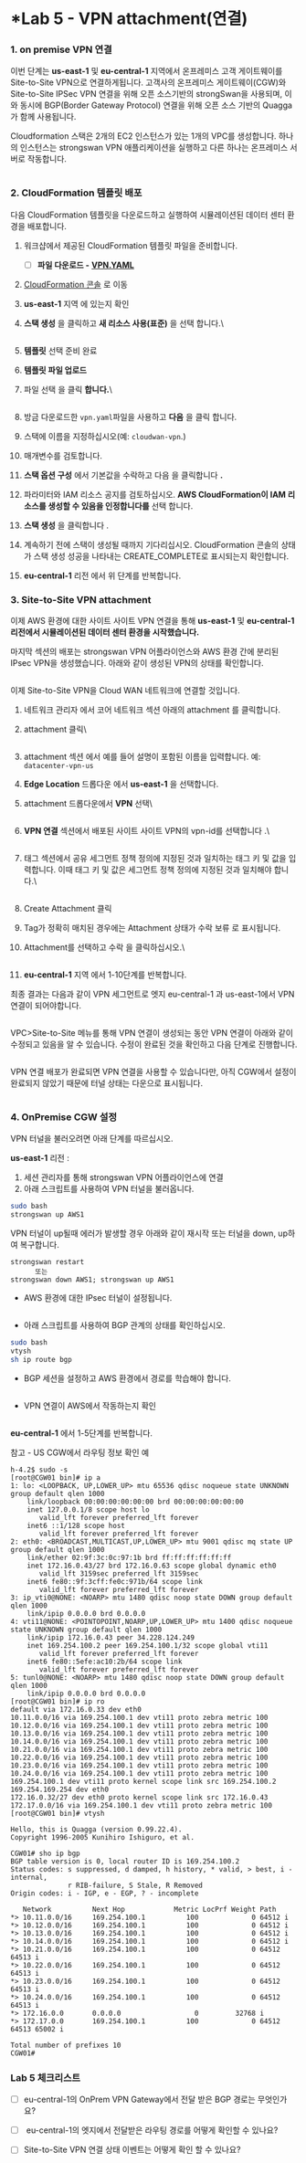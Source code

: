 # \*Lab 5 - VPN attachment(연결)

### 1. on premise VPN 연결&#x20;

이번 단계는 **us-east-1** 및 **eu-central-1** 지역에서 온프레미스 고객 게이트웨이를 Site-to-Site VPN으로 연결하게됩니다. 고객사의 온프레미스 게이트웨이(CGW)와 Site-to-Site IPSec VPN 연결을 위해 오픈 소스기반의 strongSwan을 사용되며, 이와 동시에 BGP(Border Gateway Protocol) 연결을 위해 오픈 소스 기반의 Quagga가 함께 사용됩니다.

Cloudformation 스택은 2개의 EC2 인스턴스가 있는 1개의 VPC를 생성합니다. 하나의 인스턴스는 strongswan VPN 애플리케이션을 실행하고 다른 하나는 온프레미스 서버로 작동합니다.&#x20;

<figure><img src="https://static.us-east-1.prod.workshops.aws/public/bbadbd28-7122-44c1-b93d-2e5167ff0867/static/27.png" alt=""><figcaption></figcaption></figure>

### 2. CloudFormation 템플릿 배포&#x20;

다음 CloudFormation 템플릿을 다운로드하고 실행하여 시뮬레이션된 데이터 센터 환경을 배포합니다.

1. 워크샵에서 제공된 CloudFormation 템플릿 파일을 준비합니다.&#x20;
   * [ ] **파일 다운로드 -** [**VPN.YAML**](https://www.dropbox.com/scl/fi/2bs5g4jgqrqpv6lsv7jme/vpn.yaml?rlkey=uifk26chdw6xz6wr8dcpwc55w\&st=sozmuhpm\&dl=0)
2. [CloudFormation 콘솔](https://console.aws.amazon.com/cloudformation/home?#/stacks) 로 이동[ ](https://console.aws.amazon.com/cloudformation/home?#/stacks)
3. **us-east-1** 지역 에 있는지 확인
4.  **스택 생성** 을 클릭하고 **새 리소스 사용(표준)** 을 선택 합니다.\


    <figure><img src="https://static.us-east-1.prod.workshops.aws/public/bbadbd28-7122-44c1-b93d-2e5167ff0867/static/cft1.png" alt=""><figcaption></figcaption></figure>
5. **템플릿** 선택 준비 완료
6. **템플릿 파일 업로드**
7.  파일 선택 을 클릭 **합니다.**\


    <figure><img src="https://static.us-east-1.prod.workshops.aws/public/bbadbd28-7122-44c1-b93d-2e5167ff0867/static/cft2.png" alt=""><figcaption></figcaption></figure>
8. 방금 다운로드한 `vpn.yaml`파일을 사용하고 **다음** 을 클릭 합니다.
9. 스택에 이름을 지정하십시오(예: `cloudwan-vpn`.)
10. 매개변수를 검토합니다.
11. **스택 옵션 구성** 에서 기본값을 수락하고 다음 을 클릭합니다 **.**
12. 파라미터와 IAM 리소스 공지를 검토하십시오. **AWS CloudFormation이 IAM 리소스를 생성할 수 있음을 인정합니다를** 선택 합니다.
13. **스택 생성** 을 클릭합니다 .
14. 계속하기 전에 스택이 생성될 때까지 기다리십시오. CloudFormation 콘솔의 상태가 스택 생성 성공을 나타내는 CREATE\_COMPLETE로 표시되는지 확인합니다.
15. **eu-central-1** 리전 에서 위 단계를 반복합니다.



### 3. Site-to-Site VPN attachment&#x20;

이제 AWS 환경에 대한 사이트 사이트 VPN 연결을 통해 **us-east-1** 및 **eu-central-1 리전에서 시뮬레이션된 데이터 센터 환경을 시작했습니다.**

마지막 섹션의 배포는 strongswan VPN 어플라이언스와 AWS 환경 간에 분리된 IPsec VPN을 생성했습니다. 아래와 같이 생성된 VPN의 상태를 확인합니다.

<figure><img src="https://static.us-east-1.prod.workshops.aws/public/bbadbd28-7122-44c1-b93d-2e5167ff0867/static/28.png" alt=""><figcaption></figcaption></figure>

이제 Site-to-Site VPN을 Cloud WAN 네트워크에 연결할 것입니다.

1. 네트워크 관리자 에서 코어 네트워크 섹션 아래의 attachment 를  클릭합니다.
2.  attachment 클릭\


    <figure><img src="https://static.us-east-1.prod.workshops.aws/public/bbadbd28-7122-44c1-b93d-2e5167ff0867/static/19.png" alt=""><figcaption></figcaption></figure>
3. attachment  섹션 에서 예를 들어 설명이 포함된 이름을 입력합니다. 예: `datacenter-vpn-us`
4. **Edge Location** 드롭다운 에서 **us-east-1** 을 선택합니다.
5.  attachment 드롭다운에서 **VPN** 선택\


    <figure><img src="https://static.us-east-1.prod.workshops.aws/public/bbadbd28-7122-44c1-b93d-2e5167ff0867/static/29.png" alt=""><figcaption></figcaption></figure>
6.  **VPN 연결** 섹션에서 배포된 사이트 사이트 VPN의 vpn-id를 선택합니다 .\


    <figure><img src="https://static.us-east-1.prod.workshops.aws/public/bbadbd28-7122-44c1-b93d-2e5167ff0867/static/30.png" alt=""><figcaption></figcaption></figure>
7.  태그 섹션에서 공유 세그먼트 정책 정의에 지정된 것과 일치하는 태그 키 및 값을 입력합니다. 이때 태그 키 및 값은 세그먼트 정책 정의에 지정된 것과 일치해야 합니다.\


    <figure><img src="https://static.us-east-1.prod.workshops.aws/public/bbadbd28-7122-44c1-b93d-2e5167ff0867/static/31.png" alt=""><figcaption></figcaption></figure>


8. Create Attachment 클릭
9. Tag가 정확히 매치된 경우에는 Attachment 상태가  수락 보류 로 표시됩니다.
10. Attachment를 선택하고 수락 을 클릭하십시오.\


    <figure><img src="https://static.us-east-1.prod.workshops.aws/public/bbadbd28-7122-44c1-b93d-2e5167ff0867/static/32.png" alt=""><figcaption></figcaption></figure>
11. **eu-central-1** 지역 에서 1-10단계를 반복합니다.

최종 결과는 다음과 같이 VPN 세그먼트로 엣지 eu-central-1 과 us-east-1에서 VPN 연결이 되어야합니다.

<figure><img src="../.gitbook/assets/image (31).png" alt=""><figcaption></figcaption></figure>

VPC>Site-to-Site 메뉴를 통해 VPN 연결이 생성되는 동안 VPN 연결이 아래와 같이 수정되고 있음을 알 수 있습니다. 수정이 완료된 것을 확인하고 다음 단계로 진행합니다.

<figure><img src="https://static.us-east-1.prod.workshops.aws/public/bbadbd28-7122-44c1-b93d-2e5167ff0867/static/34.png" alt=""><figcaption></figcaption></figure>

VPN 연결 배포가 완료되면 VPN 연결을 사용할 수 있습니다만, 아직 CGW에서 설정이 완료되지 않았기 때문에 터널 상태는 다운으로 표시됩니다.

<figure><img src="https://static.us-east-1.prod.workshops.aws/public/bbadbd28-7122-44c1-b93d-2e5167ff0867/static/35.png" alt=""><figcaption></figcaption></figure>

### 4. OnPremise CGW 설정&#x20;

VPN 터널을 불러오려면 아래 단계를 따르십시오.

**us-east-1** 리전 :

1. 세션 관리자를 통해 strongswan VPN 어플라이언스에 연결
2. 아래 스크립트를 사용하여 VPN 터널을 불러옵니다.

```bash
sudo bash
strongswan up AWS1
```

VPN 터널이 up될때 에러가 발생할 경우 아래와 같이 재시작 또는 터널을 down, up하여 복구합니다.

```
strongswan restart
      또는
strongswan down AWS1; strongswan up AWS1
```

* AWS 환경에 대한 IPsec 터널이 설정됩니다.

<figure><img src="https://static.us-east-1.prod.workshops.aws/public/bbadbd28-7122-44c1-b93d-2e5167ff0867/static/36.png" alt=""><figcaption></figcaption></figure>

* 아래 스크립트를 사용하여 BGP 관계의 상태를 확인하십시오.

```bash
sudo bash
vtysh
sh ip route bgp
```

* BGP 세션을 설정하고 AWS 환경에서 경로를 학습해야 합니다.

<figure><img src="https://static.us-east-1.prod.workshops.aws/public/bbadbd28-7122-44c1-b93d-2e5167ff0867/static/37.png" alt=""><figcaption></figcaption></figure>

* VPN 연결이 AWS에서 작동하는지 확인

<figure><img src="https://static.us-east-1.prod.workshops.aws/public/bbadbd28-7122-44c1-b93d-2e5167ff0867/static/38.png" alt=""><figcaption></figcaption></figure>

**eu-central-1** 에서 1-5단계를 반복합니다.



참고 - US CGW에서 라우팅 정보 확인 예

```
h-4.2$ sudo -s
[root@CGW01 bin]# ip a
1: lo: <LOOPBACK, UP,LOWER_UP> mtu 65536 qdisc noqueue state UNKNOWN group default qlen 1000
    link/loopback 00:00:00:00:00:00 brd 00:00:00:00:00:00
    inet 127.0.0.1/8 scope host lo
       valid_lft forever preferred_lft forever
    inet6 ::1/128 scope host
       valid_lft forever preferred_lft forever
2: eth0: <BROADCAST,MULTICAST,UP,LOWER_UP> mtu 9001 qdisc mq state UP group default qlen 1000
    link/ether 02:9f:3c:0c:97:1b brd ff:ff:ff:ff:ff:ff
    inet 172.16.0.43/27 brd 172.16.0.63 scope global dynamic eth0
       valid_lft 3159sec preferred_lft 3159sec
    inet6 fe80::9f:3cff:fe0c:971b/64 scope link
       valid_lft forever preferred_lft forever
3: ip_vti0@NONE: <NOARP> mtu 1480 qdisc noop state DOWN group default qlen 1000
    link/ipip 0.0.0.0 brd 0.0.0.0
4: vti11@NONE: <POINTOPOINT,NOARP,UP,LOWER_UP> mtu 1400 qdisc noqueue state UNKNOWN group default qlen 1000
    link/ipip 172.16.0.43 peer 34.228.124.249
    inet 169.254.100.2 peer 169.254.100.1/32 scope global vti11
       valid_lft forever preferred_lft forever
    inet6 fe80::5efe:ac10:2b/64 scope link
       valid_lft forever preferred_lft forever
5: tunl0@NONE: <NOARP> mtu 1480 qdisc noop state DOWN group default qlen 1000
    link/ipip 0.0.0.0 brd 0.0.0.0
[root@CGW01 bin]# ip ro
default via 172.16.0.33 dev eth0
10.11.0.0/16 via 169.254.100.1 dev vti11 proto zebra metric 100
10.12.0.0/16 via 169.254.100.1 dev vti11 proto zebra metric 100
10.13.0.0/16 via 169.254.100.1 dev vti11 proto zebra metric 100
10.14.0.0/16 via 169.254.100.1 dev vti11 proto zebra metric 100
10.21.0.0/16 via 169.254.100.1 dev vti11 proto zebra metric 100
10.22.0.0/16 via 169.254.100.1 dev vti11 proto zebra metric 100
10.23.0.0/16 via 169.254.100.1 dev vti11 proto zebra metric 100
10.24.0.0/16 via 169.254.100.1 dev vti11 proto zebra metric 100
169.254.100.1 dev vti11 proto kernel scope link src 169.254.100.2
169.254.169.254 dev eth0
172.16.0.32/27 dev eth0 proto kernel scope link src 172.16.0.43
172.17.0.0/16 via 169.254.100.1 dev vti11 proto zebra metric 100
[root@CGW01 bin]# vtysh

Hello, this is Quagga (version 0.99.22.4).
Copyright 1996-2005 Kunihiro Ishiguro, et al.

CGW01# sho ip bgp
BGP table version is 0, local router ID is 169.254.100.2
Status codes: s suppressed, d damped, h history, * valid, > best, i - internal,
              r RIB-failure, S Stale, R Removed
Origin codes: i - IGP, e - EGP, ? - incomplete

   Network          Next Hop            Metric LocPrf Weight Path
*> 10.11.0.0/16     169.254.100.1          100             0 64512 i
*> 10.12.0.0/16     169.254.100.1          100             0 64512 i
*> 10.13.0.0/16     169.254.100.1          100             0 64512 i
*> 10.14.0.0/16     169.254.100.1          100             0 64512 i
*> 10.21.0.0/16     169.254.100.1          100             0 64512 64513 i
*> 10.22.0.0/16     169.254.100.1          100             0 64512 64513 i
*> 10.23.0.0/16     169.254.100.1          100             0 64512 64513 i
*> 10.24.0.0/16     169.254.100.1          100             0 64512 64513 i
*> 172.16.0.0       0.0.0.0                  0         32768 i
*> 172.17.0.0       169.254.100.1          100             0 64512 64513 65002 i

Total number of prefixes 10
CGW01#
```



### Lab 5 체크리스트

* [ ] eu-central-1의 OnPrem VPN Gateway에서 전달 받은 BGP 경로는 무엇인가요?
* [ ] &#x20;eu-central-1의 엣지에서 전달받은 라우팅 경로를 어떻게 확인할 수 있나요?
* [ ] Site-to-Site VPN 연결 상태 이벤트는 어떻게 확인 할 수 있나요?

